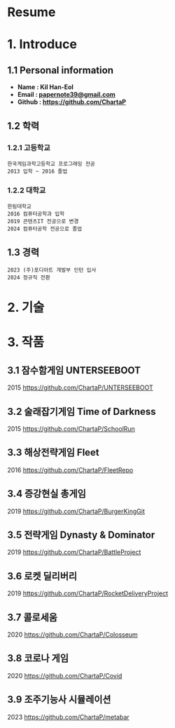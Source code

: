 Resume
===========================
# 1. Introduce
## 1.1 Personal information
 * **Name : Kil Han-Eol**
 * **Email : papernote39@gmail.com**
 * **Github : https://github.com/ChartaP**
## 1.2 학력
### 1.2.1 고등학교
  ```
  한국게임과학고등학교 프로그래밍 전공
  2013 입학 ~ 2016 졸업
  ```
### 1.2.2 대학교
  ```
  한림대학교
  2016 컴퓨터공학과 입학
  2019 콘텐츠IT 전공으로 변경
  2024 컴퓨터공학 전공으로 졸업
  ```
## 1.3 경력
  ```
  2023 (주)포디아트 개발부 인턴 입사
  2024 정규직 전환
  ```
# 2. 기술

# 3. 작품
## 3.1 잠수함게임 UNTERSEEBOOT
2015
https://github.com/ChartaP/UNTERSEEBOOT
## 3.2 술래잡기게임 Time of Darkness
2015
https://github.com/ChartaP/SchoolRun
## 3.3 해상전략게임 Fleet
2016
https://github.com/ChartaP/FleetRepo
## 3.4 증강현실 총게임
2019
https://github.com/ChartaP/BurgerKingGit
## 3.5 전략게임 Dynasty & Dominator
2019
https://github.com/ChartaP/BattleProject
## 3.6 로켓 딜리버리
2019
https://github.com/ChartaP/RocketDeliveryProject
## 3.7 콜로세움
2020
https://github.com/ChartaP/Colosseum
## 3.8 코로나 게임
2020
https://github.com/ChartaP/Covid

## 3.9 조주기능사 시뮬레이션
2023
https://github.com/ChartaP/metabar
